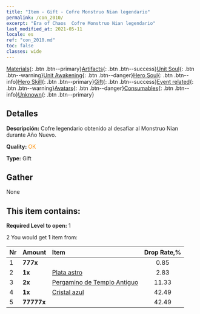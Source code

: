 ```yaml
---
title: "Item - Gift - Cofre Monstruo Nian legendario"
permalink: /con_2010/
excerpt: "Era of Chaos  Cofre Monstruo Nian legendario"
last_modified_at: 2021-05-11
locale: es
ref: "con_2010.md"
toc: false
classes: wide
---
```

 [Materials](/ItemsES/){: .btn .btn--primary}[Artifacts](/ItemsES/Artifacts/){: .btn .btn--success}[Unit Soul](/ItemsES/UnitSoul/){: .btn .btn--warning}[Unit Awakening](/ItemsES/UnitAwakening/){: .btn .btn--danger}[Hero Soul](/ItemsES/HeroSoul/){: .btn .btn--info}[Hero Skill](/ItemsES/HeroSkill/){: .btn .btn--primary}[Gift](/ItemsES/Gift/){: .btn .btn--success}[Event related](/ItemsES/Events/){: .btn .btn--warning}[Avatars](/ItemsES/Avatars/){: .btn .btn--danger}[Consumables](/ItemsES/Consumables/){: .btn .btn--info}[Unknown](/ItemsES/Unknown/){: .btn .btn--primary}

## Detalles
 **Descripción:** Cofre legendario obtenido al desafiar al Monstruo Nian durante Año Nuevo.

 **Quality:** <span style="color: #FF8C00">OK</span>

 **Type:** Gift

## Gather

  None

## This item contains:

 **Required Level to open:** 1

 2 You would get **1** item  from:

  | Nr | Amount |     Item    | Drop Rate,% |
  |:---|:-------|:------------|:---------:|
  | 1 |  **777x** | <i class="fas fa-gem"/> | 0.85 | 
  | 2 |  **1x** | [Plata astro](/ItemsES/con_969/) | 2.83 | 
  | 3 |  **2x** | [Pergamino de Templo Antiguo](/ItemsES/con_697/) | 11.33 | 
  | 4 |  **1x** | [Cristal azul](/ItemsES/con_716/) | 42.49 | 
  | 5 |  **77777x** | <i class="fas fa-coins"/> | 42.49 | 

